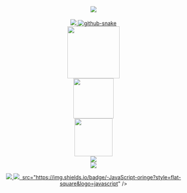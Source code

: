 <div align="center" >
<h1 align="center"> <a href="https://sunguoqi.com/"> <img src="https://readme-typing-svg.herokuapp.com/?lines=学而不思则罔!;思而不学则怠!;学无止境!&font='Comfortaa'&color=%23268F77&size=30&center=true&vCenter=true&height=30"> </h1>

<img src="https://cdn.jsdelivr.net/gh/sun0225SUN/sun0225SUN/assets/images/coding.gif" />

<!-- Snake Code Contribution Map-->
<picture>
  <source media="(prefers-color-scheme: dark)" srcset="https://cdn.jsdelivr.net/gh/sun0225SUN/sun0225SUN/profile-snake-contrib/github-contribution-grid-snake-dark.svg" />
  <source media="(prefers-color-scheme: light)" srcset="https://cdn.jsdelivr.net/gh/sun0225SUN/sun0225SUN/profile-snake-contrib/github-contribution-grid-snake.svg" />
  <img alt="github-snake" src="https://cdn.jsdelivr.net/gh/sun0225SUN/sun0225SUN/profile-snake-contrib/github-contribution-grid-snake-dark.svg" />
</picture>

<div align="center" ><img height="140" src="https://github-readme-streak-stats.herokuapp.com/?user=KingCode-01&theme=ambient-gradient" /> </div>

<div align="center" ><img height="108" src="https://github-readme-stats.vercel.app/api?username=KingCode-01&hide_title=true&hide_border=true&show_icons=true&line_height=21&text_color=000&icon_color=000&bg_color=0,ea6161,ffc64d,fffc4d,52fa5a&theme=graywhite" /></div>

<div align="center" ><img height="102" src="https://github-readme-stats.vercel.app/api/top-langs/?username=KingCode-01&hide_title=true&hide_border=true&layout=compact&langs_count=6&text_color=000&icon_color=fff&bg_color=0,52fa5a,4dfcff,c64dff&theme=graywhite" /></div>

<div align="center"><img  src="https://github-profile-trophy.vercel.app/?username=KingCode-01&theme=dracula&column=3&margin-w=15&margin-h=15" /></div>

<img  src="https://github-readme-activity-graph.vercel.app/graph?username=KingCode-01&theme=github-compact" />

<span > <img src="https://img.shields.io/badge/-HTML5-E34F26?style=flat-square&logo=html5&logoColor=white" /> <img src="https://img.shields.io/badge/-CSS3-1572B6?style=flat-square&logo=css3" /> <img> src="https://img.shields.io/badge/-JavaScript-oringe?style=flat-square&logo=javascript" /> </span>

</div>
